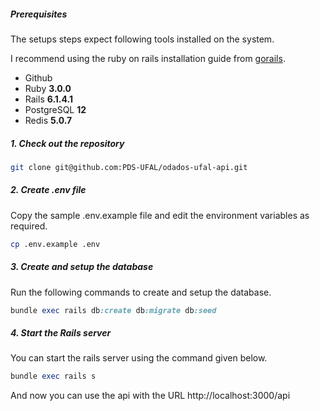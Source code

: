 ##### Prerequisites

The setups steps expect following tools installed on the system.

I recommend using the ruby ​on rails installation guide from [gorails](https://gorails.com/setup/ubuntu/20.04).

- Github
- Ruby **3.0.0**
- Rails **6.1.4.1**
- PostgreSQL **12**
- Redis **5.0.7**

##### 1. Check out the repository

```bash
git clone git@github.com:PDS-UFAL/odados-ufal-api.git
```

##### 2. Create .env file

Copy the sample .env.example file and edit the environment variables as required.

```bash
cp .env.example .env
```

##### 3. Create and setup the database

Run the following commands to create and setup the database.

```ruby
bundle exec rails db:create db:migrate db:seed
```

##### 4. Start the Rails server

You can start the rails server using the command given below.

```ruby
bundle exec rails s
```

And now you can use the api with the URL http://localhost:3000/api
